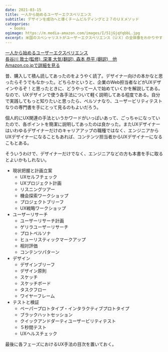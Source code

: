 ```yaml
---
date: 2021-03-15
title: 一人から始めるユーザーエクスペリエンス
subtitle: デザインを成功へと導くチームビルディングと２７のＵＸメソッド
categories:
  - books
ogimage: https://m.media-amazon.com/images/I/51jGjqYqbbL.jpg
excerpt: 米国のスペシャリストがユーザーエクスペリエンス（ＵＸ）の全体像をわかりやすく紹介すると同時に、ＵＸを取り巻くさまざまな障害を乗り越えるためのノウハウを公開。ＵＸ
---
```


<div class="__media"><a href="https://amazon.co.jp/dp/462108951X/?tag=warikiru-22" target="_blank" rel="noopener">
<img src="https://m.media-amazon.com/images/I/51jGjqYqbbL.jpg" alt="" class="__media__image">
<div class="__media__body">
    <div>一人から始めるユーザーエクスペリエンス</div>
    <div class="__media__text">長谷川 敦士(監修), 深澤 大気(翻訳), 森本 恭平 (翻訳)　他</div>
    <div>Amazon.co.jpで詳細を見る</div>
</div>
</a></div>

昔、購入して積ん読してあったのをようやく読了。デザイナー向けの本かなと思ったらそうでもなかった。どちらかというと、企業のWeb担当者などがUXデザインやるぞ！と思ったときに、どうやって一人で始めていくかを解説してある。なので、UXデザインで使う各手法について軽く説明してある程度である。自分で実践してもっと知りたいと思ったら、ペルソナなり、ユーザービリティテストなりの専門書を手にとって見るのもよいだろう。

個人的にUX関連の手法というかワードがいっぱいあって、ごっちゃになっていたので、各ポイントを簡潔に説明してあったのは良かった。またUXデザイナーはいわゆるデザイナーだけのキャリアアップの職種ではなく、エンジニアからUXデザイナーになることもあれば、コンテンツ担当者からUXデザイナーになるこもとある。

そういうわけで、デザイナーだけでなく、エンジニアなどの方も本書を手に取るとよいかもしれない。

- 現状把握と計画立案
	- UXセルフチェック
	- UXプロジェクト計画
	- リスニングツアー
	- 機会探索ワークショップ
	- プロジェクトブリーフ
	- UX戦略ワークショップ
- ユーザーリサーチ
	- ユーザーリサーチ計画
	- ゲリラユーザーリサーチ
	- プロトペルソナ
	- ヒューリスティックマークアップ
	- 相対評価
	- コンテンツパターン
- デザイン
	- デザインブリーフ
	- デザイン原則
	- スケッチ
	- スケッチボード
	- タスクフロー
	- ワイヤーフレーム
- テストと検証
	- ペーパープロトタイプ・インタラクティブプロトタイプ
	- ブラックハットセッション
	- クイックアンドダーティユーザービリティテスト
	- ５秒間テスト
	- UXヘルスチェック

最後に各フェーズにおけるUX手法の目次を置いておく。